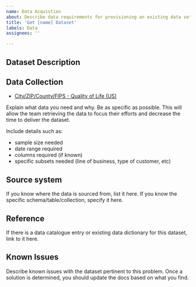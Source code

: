 ```yaml
---
name: Data Acquistion
about: Describe data requirements for provisioning an existing data set
title: 'Get [name] Dataset'
labels: Data
assignees: ''

---
```


## Dataset Description
## Data Collection
- [City/ZIP/County/FIPS - Quality of Life (US)](https://www.kaggle.com/datasets/zacvaughan/cityzipcountyfips-quality-of-life)

Explain what data you need and why. Be as specific as possible. This will allow the team retrieving the data to focus their efforts and decrease the time to deliver the dataset.

Include details such as:

- sample size needed
- date range required
- columns required (if known)
- specific subsets needed (line of business, type of customer, etc)  

## Source system

If you know where the data is sourced from, list it here. If you know the specific schema/table/collection, specify it here.

## Reference

If there is a data catalogue entry or existing data dictionary for this dataset, link to it here.

## Known Issues

Describe known issues with the dataset pertinent to this problem. Once a solution is determined, you should update the docs based on what you find.
